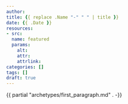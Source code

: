 ```yaml
---
author: 
title: {{ replace .Name "-" " " | title }}
date: {{ .Date }}
resources:
- src:
  name: featured
  params:
    alt:
    attr:
    attrlink:
categories: []
tags: []
draft: true
---
```


{{ partial "archetypes/first_paragraph.md" . -}} <!--more-->
